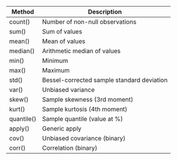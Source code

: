 |Method 	|Description
|--|--|
|count()| 	Number of non-null observations
|sum()| 	Sum of values
|mean()|	Mean of values
|median()| 	Arithmetic median of values
|min()| 	Minimum
|max()| 	Maximum
|std()| 	Bessel-corrected sample standard deviation
|var()| 	Unbiased variance
|skew()| 	Sample skewness (3rd moment)
|kurt()| 	Sample kurtosis (4th moment)
|quantile()| 	Sample quantile (value at %)
|apply()| 	Generic apply
|cov()| 	Unbiased covariance (binary)
|corr()| 	Correlation (binary)